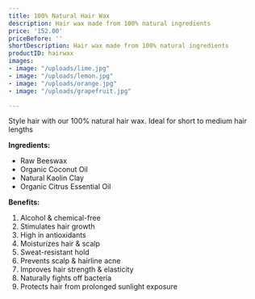 ```yaml
---
title: 100% Natural Hair Wax
description: Hair wax made from 100% natural ingredients
price: '152.00'
priceBefore: ''
shortDescription: Hair wax made from 100% natural ingredients
productID: hairwax
images:
- image: "/uploads/lime.jpg"
- image: "/uploads/lemon.jpg"
- image: "/uploads/orange.jpg"
- image: "/uploads/grapefruit.jpg"

---
```

Style hair with our 100% natural hair wax. Ideal for short to medium hair lengths

**Ingredients:**

* Raw Beeswax
* Organic Coconut Oil
* Natural Kaolin Clay
* Organic Citrus Essential Oil

**Benefits:**

1. Alcohol & chemical-free
2. Stimulates hair growth
3. High in antioxidants
4. Moisturizes hair & scalp
5. Sweat-resistant hold
6. Prevents scalp & hairline acne
7. Improves hair strength & elasticity
8. Naturally fights off bacteria
9. Protects hair from prolonged sunlight exposure